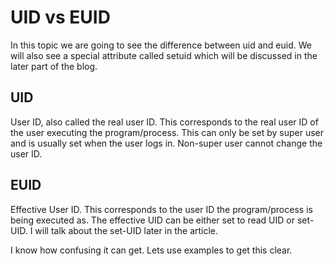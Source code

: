 # UID vs EUID

In this topic we are going to see the difference between uid and euid. We will also see a special attribute called setuid which will be discussed in the later part of the blog.

## UID
User ID, also called the real user ID. This corresponds to the real user ID of the user executing the program/process. This can only be set by super user and is usually set when the user logs in. Non-super user cannot change the user ID. 

## EUID
Effective User ID. This corresponds to the user ID the program/process is being executed as. The effective UID can be either set to read UID or set-UID. I will talk about the set-UID later in the article.

I know how confusing it can get. Lets use examples to get this clear. 

